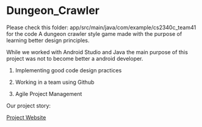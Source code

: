 # Dungeon_Crawler

Please check this folder:
app/src/main/java/com/example/cs2340c_team41
for the code 
A dungeon crawler style game made with the purpose of learning better design principles.

While we worked with Android Studio and Java the main purpose of this project was not to become better a android developer.

1. Implementing good code design practices
   
2. Working in a team using Github
   
3. Agile Project Management

Our project story:

[Project Website](https://adikrish6824.wixsite.com/adi-krish/blank)
